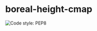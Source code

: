 # boreal-height-cmap

![Code style: PEP8](https://github.com/nasa-nccs-hpda/boreal-height-cmip/actions/workflows/lint.yml/badge.svg)


